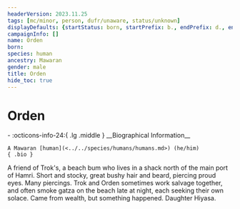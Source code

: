```yaml
---
headerVersion: 2023.11.25
tags: [mc/minor, person, dufr/unaware, status/unknown]
displayDefaults: {startStatus: born, startPrefix: b., endPrefix: d., endStatus: died}
campaignInfo: []
name: Orden
born:
species: human
ancestry: Mawaran
gender: male
title: Orden
hide_toc: true
---
```


# Orden
<div class="grid cards ext-narrow-margin ext-one-column" markdown>
- :octicons-info-24:{ .lg .middle } __Biographical Information__

    A Mawaran [human](<../../species/humans/humans.md>) (he/him)  
    { .bio }

</div>


A friend of Trok's, a beach bum who lives in a shack north of the main port of Hamri. Short and stocky, great bushy hair and beard, piercing proud eyes. Many piercings. Trok and Orden sometimes work salvage together, and often smoke gatza on the beach late at night, each seeking their own solace. Came from wealth, but something happened. Daughter Hiyasa.